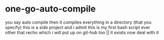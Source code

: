 # one-go-auto-compile
you say auto compile then it compiles everything in a directory (that you specify)  this is a side project and i admit this is my first bash script ever other that recho which i will put up on git-hub too || it exists now deal with it
